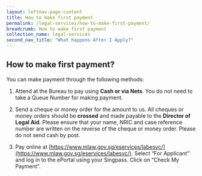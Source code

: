 ```yaml
---
layout: leftnav-page-content
title: How to make first payment
permalink: /legal-services/how-to-make-first-payment/
breadcrumb: How to make first payment
collection_name: legal-services
second_nav_title: "What happens After I Apply?"
---
```


How to make first payment?
---

You can make payment through the following methods:

1. Attend at the Bureau to pay using **Cash or via Nets**. You do not need to take a Queue Number for making payment.

2. Send a cheque or money order for the amount to us. All cheques or money orders should be **crossed** and made payable to the **Director of Legal Aid**. Please ensure that your name, NRIC and case reference number are written on the reverse of the cheque or money order.  Please do not send cash by post.

3. Pay online at [https://www.mlaw.gov.sg/eservices/labesvc/](https://www.mlaw.gov.sg/eservices/labesvc/). Select “For Applicant” and log in to the ePortal using your Singpass. Click on “Check My Payment”.
